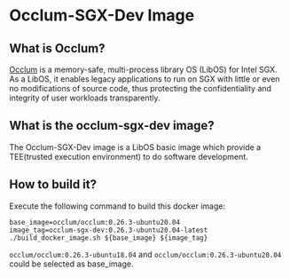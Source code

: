 # Occlum-SGX-Dev Image

## What is Occlum?

[Occlum](https://github.com/occlum/occlum) is a memory-safe, multi-process library OS (LibOS) for
 Intel SGX. As a LibOS, it enables legacy applications to run on SGX with little or even no 
 modifications of source code, thus protecting the confidentiality and integrity of user workloads 
 transparently.

## What is the occlum-sgx-dev image?

The Occlum-SGX-Dev image is a LibOS basic image which provide a TEE(trusted execution environment) 
to do software development.

## How to build it?

Execute the following command to build this docker image:
```
base_image=occlum/occlum:0.26.3-ubuntu20.04
image_tag=occlum-sgx-dev:0.26.3-ubuntu20.04-latest
./build_docker_image.sh ${base_image} ${image_tag}
```

`occlum/occlum:0.26.3-ubuntu18.04` and `occlum/occlum:0.26.3-ubuntu20.04` could be selected as base_image.
